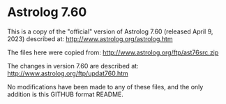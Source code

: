# Astrolog 7.60

This is a copy of the "official" version of Astrolog 7.60 (released April 9, 2023) described at: http://www.astrolog.org/astrolog.htm

The files here were copied from: http://www.astrolog.org/ftp/ast76src.zip

The changes in version 7.60 are described at: http://www.astrolog.org/ftp/updat760.htm

No modifications have been made to any of these files, and the only addition is this GITHUB format README.
